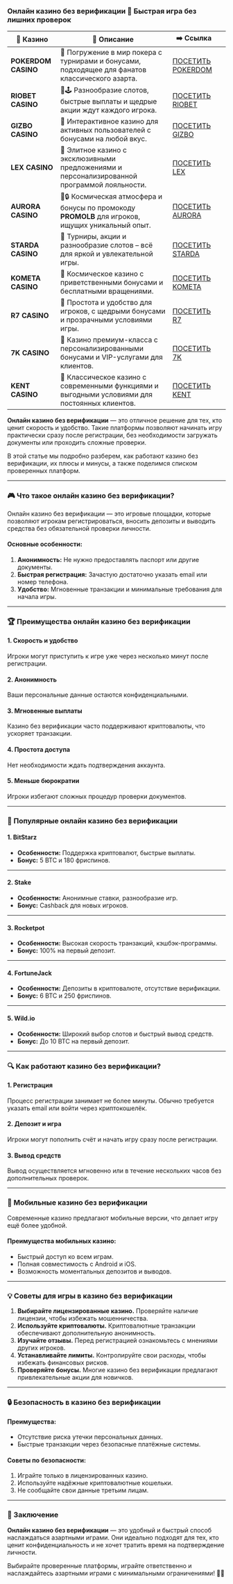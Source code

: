 ### Онлайн казино без верификации 🎰 Быстрая игра без лишних проверок
| 🎰 Казино           | 📜 Описание                                                                                       | ➡️ Ссылка                                                                                          |   |
| ------------------- | ------------------------------------------------------------------------------------------------- | -------------------------------------------------------------------------------------------------- | - |
| **POKERDOM CASINO** | 🎲 Погружение в мир покера с турнирами и бонусами, подходящее для фанатов классического азарта.   | [ПОСЕТИТЬ POKERDOM](https://brandplay.link/FwVc4f)                                                 |   |
| **RIOBET CASINO**   | 🌟🕹️ Разнообразие слотов, быстрые выплаты и щедрые акции ждут каждого игрока.                    | [ПОСЕТИТЬ RIOBET](https://brandplay.link/TnjsxFvH)                                                 |   |
| **GIZBO CASINO**    | 🚀 Интерактивное казино для активных пользователей с бонусами на любой вкус.                      | [ПОСЕТИТЬ GIZBO](https://brandplay.link/rvzLrVLp)                                                  |   |
| **LEX CASINO**      | 🎰 Элитное казино с эксклюзивными предложениями и персонализированной программой лояльности.      | [ПОСЕТИТЬ LEX](https://brandplay.link/VMqNXPFs)                                                    |   |
| **AURORA CASINO**   | 🌌🔒 Космическая атмосфера и бонусы по промокоду **PROMOLB** для игроков, ищущих уникальный опыт. | [ПОСЕТИТЬ AURORA](https://10trafic-stat2.com/click/668546556bcc6313411604bc/6766/13031/subaccount) |   |
| **STARDA CASINO**   | 🌠 Турниры, акции и разнообразие слотов – всё для яркой и увлекательной игры.                     | [ПОСЕТИТЬ STARDA](https://brandplay.link/HDcDrxLk)                                                 |   |
| **KOMETA CASINO**   | 💫 Космическое казино с приветственными бонусами и бесплатными вращениями.                        | [ПОСЕТИТЬ KOMETA](https://brandplay.link/jHzFFYGv)                                                 |   |
| **R7 CASINO**       | 🎯 Простота и удобство для игроков, с щедрыми бонусами и прозрачными условиями игры.              | [ПОСЕТИТЬ R7](https://brandplay.link/dByFXP7h)                                                     |   |
| **7K CASINO**       | 💎 Казино премиум-класса с персонализированными бонусами и VIP-услугами для клиентов.             | [ПОСЕТИТЬ 7K](https://brandplay.link/dd46bNgD)                                                     |   |
| **KENT CASINO**     | 🎲 Классическое казино с современными функциями и выгодными условиями для постоянных клиентов.    | [ПОСЕТИТЬ KENT](https://brandplay.link/XRH1g6Vb)                                                   |   |

**Онлайн казино без верификации** — это отличное решение для тех, кто ценит скорость и удобство. Такие платформы позволяют начинать игру практически сразу после регистрации, без необходимости загружать документы или проходить сложные проверки.

В этой статье мы подробно разберем, как работают казино без верификации, их плюсы и минусы, а также поделимся списком проверенных платформ.

***

### 🎮 Что такое онлайн казино без верификации?

Онлайн казино без верификации — это игровые площадки, которые позволяют игрокам регистрироваться, вносить депозиты и выводить средства без обязательной проверки личности.

#### **Основные особенности:**

1. **Анонимность:**
   Не нужно предоставлять паспорт или другие документы.
2. **Быстрая регистрация:**
   Зачастую достаточно указать email или номер телефона.
3. **Удобство:**
   Мгновенные транзакции и минимальные требования для начала игры.

***

### 🏆 Преимущества онлайн казино без верификации

#### **1. Скорость и удобство**

Игроки могут приступить к игре уже через несколько минут после регистрации.

#### **2. Анонимность**

Ваши персональные данные остаются конфиденциальными.

#### **3. Мгновенные выплаты**

Казино без верификации часто поддерживают криптовалюты, что ускоряет транзакции.

#### **4. Простота доступа**

Нет необходимости ждать подтверждения аккаунта.

#### **5. Меньше бюрократии**

Игроки избегают сложных процедур проверки документов.

***

### 🌟 Популярные онлайн казино без верификации

#### **1. BitStarz**

* **Особенности:** Поддержка криптовалют, быстрые выплаты.
* **Бонус:** 5 BTC и 180 фриспинов.

***

#### **2. Stake**

* **Особенности:** Анонимные ставки, разнообразие игр.
* **Бонус:** Cashback для новых игроков.

***

#### **3. Rocketpot**

* **Особенности:** Высокая скорость транзакций, кэшбэк-программы.
* **Бонус:** 100% на первый депозит.

***

#### **4. FortuneJack**

* **Особенности:** Депозиты в криптовалюте, отсутствие верификации.
* **Бонус:** 6 BTC и 250 фриспинов.

***

#### **5. Wild.io**

* **Особенности:** Широкий выбор слотов и быстрый вывод средств.
* **Бонус:** До 10 BTC на первый депозит.

***

### 🔍 Как работают казино без верификации?

#### **1. Регистрация**

Процесс регистрации занимает не более минуты. Обычно требуется указать email или войти через криптокошелёк.

#### **2. Депозит и игра**

Игроки могут пополнить счёт и начать игру сразу после регистрации.

#### **3. Вывод средств**

Вывод осуществляется мгновенно или в течение нескольких часов без дополнительных проверок.

***

### 📱 Мобильные казино без верификации

Современные казино предлагают мобильные версии, что делает игру ещё более удобной.

#### **Преимущества мобильных казино:**

* Быстрый доступ ко всем играм.
* Полная совместимость с Android и iOS.
* Возможность моментальных депозитов и выводов.

***

### 💡 Советы для игры в казино без верификации

1. **Выбирайте лицензированные казино.**
   Проверяйте наличие лицензии, чтобы избежать мошенничества.
2. **Используйте криптовалюты.**
   Криптовалютные транзакции обеспечивают дополнительную анонимность.
3. **Изучайте отзывы.**
   Перед регистрацией ознакомьтесь с мнениями других игроков.
4. **Устанавливайте лимиты.**
   Контролируйте свои расходы, чтобы избежать финансовых рисков.
5. **Проверяйте бонусы.**
   Многие казино без верификации предлагают привлекательные акции для новичков.

***

### 🔒 Безопасность в казино без верификации

#### **Преимущества:**

* Отсутствие риска утечки персональных данных.
* Быстрые транзакции через безопасные платёжные системы.

#### **Советы по безопасности:**

1. Играйте только в лицензированных казино.
2. Используйте надёжные криптовалютные кошельки.
3. Не сообщайте свои данные третьим лицам.

***

### 🎯 Заключение

**Онлайн казино без верификации** — это удобный и быстрый способ наслаждаться азартными играми. Они идеально подходят для тех, кто ценит конфиденциальность и не хочет тратить время на подтверждение личности.

Выбирайте проверенные платформы, играйте ответственно и наслаждайтесь азартными играми с минимальными ограничениями! 🎰✨
